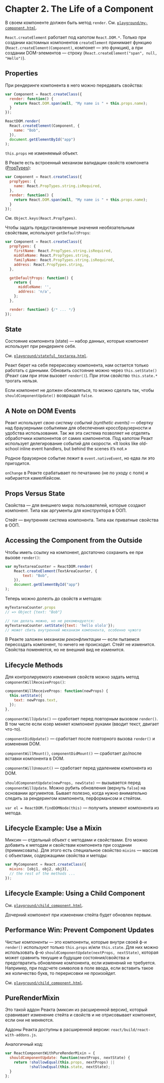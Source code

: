 # Chapter 2. The Life of a Component

В своем компоненте должен быть метод `render`. См. [`playground/my-component.html`](playground/component.html).

`React.createElement` работает под капотом `React.DOM.*`. Только при создании кастомных компонентов `createElement` принимает функцию (`React.createElement(Component)`, компонет — это функция), а при создании DOM-элементов — строку (`React.createElement("span", null, "Hello")`).

## Properties
При рендеринге компонента в него можно передавать свойства:

```js
var Component = React.createClass({
  render: function() {
    return React.DOM.span(null, "My name is " + this.props.name);
  }
});

ReactDOM.render(
  React.createElement(Component, {
    name: "Bob",
  }),
  document.getElementById("app")
);
```

`this.props` не изменяемый объект.

В Реакте есть встроенный механизм валидации свойств компонета ([PropTypes](https://facebook.github.io/react/docs/typechecking-with-proptypes.html)):

```js
var Component = React.createClass({
  propTypes: {
    name: React.PropTypes.string.isRequired,
  },
  render: function() {
    return React.DOM.span(null, "My name is " + this.props.name);
  }
});
```

См. `Object.keys(React.PropTypes)`.

Чтобы задать предустановленные значения необязательным свойствам, используют `getDefaultProps`:

```js
var Component = React.createClass({
  propTypes: {
    firstName: React.PropTypes.string.isRequired,
    middleName: React.PropTypes.string,
    familyName: React.PropTypes.string.isRequired,
    address: React.PropTypes.string,
  },

  getDefaultProps: function() {
    return {
      middleName: '',
      address: 'n/a',
    };
  },

  render: function() {/* ... */}
});
```

## State
Состояние компонента (state) — набор данных, которые компонент использует при рендеринге себя.

См. [`playground/stateful_textarea.html`](playground/stateful_textarea.html).

Реакт берет на себя перерисовку компонента, нам остается только работать с данными. Обновить состояние можно через `this.setState()` (Реакт сам при этом вызовет `render()`). При этом свойство `this.state.*` трогать нельзя.

Если компонент не должен обновляться, то можно сделать так, чтобы `shouldComponentUpdate()` возвращал `false`.

## A Note on DOM Events
Реакт использует _свою систему событий (synthetic events)_ — обертку над браузерными событиями для обеспечения кроссбраузерности и удобства использования. Так же эта система позволяет не отделять обработчики компонентов от самих компонентов. Под капотом Реакт использует делегирование событий для скорости. «It looks like old-school inline event handlers, but behind the scenes it’s not.»

Родное браузерное событие лежит в `event.nativeEvent`, но едва ли это пригодится.

`onChange` в Реакте срабатывает по печатанию (не по уходу с поля) и набирается камелКейсом.

## Props Versus State
Свойства — для внешнего мира: пользователей, которые создают компонент. Типа как аргументы для конструктора в ООП.

Стейт — внутренняя система компонента. Типа как приватные свойства в ООП.

## Accessing the Component from the Outside
Чтобы иметь ссылку на компонент, достаточно сохранить ее при вызове `render()`:

```js
var myTextareaCounter = ReactDOM.render(
    React.createElement(TextAreaCounter, {
        text: "Bob",
    }),
    document.getElementById("app")
);
```

Теперь можно долезть до свойств и методов:

```js
myTextareaCounter.props
// => Object {text: "Bob"}

// так делать можно, но не рекомендуется:
myTextareaCounter.setState({text: 'hello ololo'});
// может сбить внутренний механизм компонента, особенно чужого
```

В Реакте заложен механизм _реконфликтации_ — если пытаемся пересоздать компонент, то ничего не происходит. Стейт не изменится. Свойства поменяется, но не внешний вид не изменится.

## Lifecycle Methods
Для контролируемого изменения свойств можно задать метод `componentWillReceiveProps()`:

```js
componentWillReceiveProps: function(newProps) {
  this.setState({
    text: newProps.text,
  });
},
```

`componentWillUpdate()` — сработает перед повторным вызовом `render()`. В том числе если юзер меняет компонент руками (вводит текст, двигает что-то).

`componentDidUpdate()` — сработает после повторного вызова `render()` и изменения DOM.

`componentWillMount()`, `componentDidMount()` — сработает до/после вставки компонента в DOM.

`componentWillUnmount()` — сработает перед удалением компонента из DOM.

`shouldComponentUpdate(newProps, newState)` — вызывается перед `componentWillUpdate`. Можно рубить обновления (вернуть `false`) на основании аргументов. Бывает полезно, когда нужно внимательно следить за рендерингом компонента, перформансом и стейтом.

`var el = ReactDOM.findDOMNode(this)` — получить элемент компонента из метода.

## Lifecycle Example: Use a Mixin
Миксин — отдельный объект с методами и свойствами. Его можно добавить к методам и свойствам компонента при создании (примиксовать). Для этого есть специальное свойство `mixins` — массив с объектами, содержащими свойства и методы:

```js
var MyComponent = React.createClass({
  mixins: [obj1, obj2, obj3],
  // the rest of the methods ...
});
```

## Lifecycle Example: Using a Child Component
См. [`playground/child_component.html`](playground/child_component.html).

Дочерний компонент при изменении стейта будет обновлен первым.

## Performance Win: Prevent Component Updates
_Чистые компоненты_ — это компоненты, которые внутри своей ф-и `render()` используют только `this.props` и/или `this.state`. Для них можно использовать ф-ю `shouldComponentUpdate(nextProps, nextState)`, которая может сравнить текущие и будущие состояния/свойства и предотвратить обновление компонента, если изменений не требуется. Например, при подсчете символов в поле ввода, если вставить такое же количество букв, то перерисовки не произойдет.

См. [`playground/child_component.html`](playground/child_component.html).

## PureRenderMixin
Это такой аддон Реакта (миксин из расширенной версии), который сравнивает изменение стейта и свойств и не отрисовывает компонент, если они не меняются.

Аддоны Реакта доступны в расширенной версии: `react/build/react-with-addons.js`.

Аналогичный код:

```js
var ReactComponentWithPureRenderMixin = {
  shouldComponentUpdate: function(nextProps, nextState) {
    return !shallowEqual(this.props, nextProps) ||
           !shallowEqual(this.state, nextState);
  }
};
```
